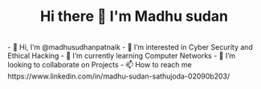 
<h1 align="center">Hi there 👋 I'm Madhu sudan</h1>
<br />
- 👋 Hi, I’m @madhusudhanpatnaik
- 👀 I’m interested in Cyber Security and Ethical Hacking
- 🌱 I’m currently learning Computer Networks
- 💞️ I’m looking to collaborate on Projects 
- 📫 How to reach me https://www.linkedin.com/in/madhu-sudan-sathujoda-02090b203/

<!---
madhusudhanpatnaik/madhusudhanpatnaik is a ✨ special ✨ repository because its `README.md` (this file) appears on your GitHub profile.
You can click the Preview link to take a look at your changes.
--->
